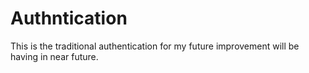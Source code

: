 # Authntication
This is the traditional authentication for my  future improvement will be having in near future.



